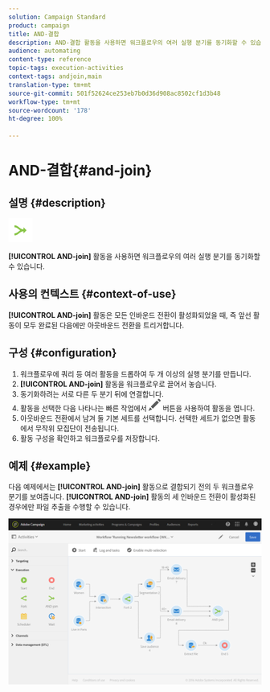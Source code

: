 ```yaml
---
solution: Campaign Standard
product: campaign
title: AND-결합
description: AND-결합 활동을 사용하면 워크플로우의 여러 실행 분기를 동기화할 수 있습니다.
audience: automating
content-type: reference
topic-tags: execution-activities
context-tags: andjoin,main
translation-type: tm+mt
source-git-commit: 501f52624ce253eb7b0d36d908ac8502cf1d3b48
workflow-type: tm+mt
source-wordcount: '178'
ht-degree: 100%

---
```



# AND-결합{#and-join}

## 설명 {#description}

![](assets/and_join.png)

**[!UICONTROL AND-join]** 활동을 사용하면 워크플로우의 여러 실행 분기를 동기화할 수 있습니다.

## 사용의 컨텍스트 {#context-of-use}

**[!UICONTROL AND-join]** 활동은 모든 인바운드 전환이 활성화되었을 때, 즉 앞선 활동이 모두 완료된 다음에만 아웃바운드 전환을 트리거합니다.

## 구성 {#configuration}

1. 워크플로우에 쿼리 등 여러 활동을 드롭하여 두 개 이상의 실행 분기를 만듭니다.
1. **[!UICONTROL AND-join]** 활동을 워크플로우로 끌어서 놓습니다.
1. 동기화하려는 서로 다른 두 분기 뒤에 연결합니다.
1. 활동을 선택한 다음 나타나는 빠른 작업에서 ![](assets/edit_darkgrey-24px.png) 버튼을 사용하여 활동을 엽니다.
1. 아웃바운드 전환에서 남겨 둘 기본 세트를 선택합니다. 선택한 세트가 없으면 활동에서 무작위 모집단이 전송됩니다.
1. 활동 구성을 확인하고 워크플로우를 저장합니다.

## 예제 {#example}

다음 예제에서는 **[!UICONTROL AND-join]** 활동으로 결합되기 전의 두 워크플로우 분기를 보여줍니다. **[!UICONTROL AND-join]** 활동의 세 인바운드 전환이 활성화된 경우에만 파일 추출을 수행할 수 있습니다.

![](assets/wkf_and-join_example.png)

